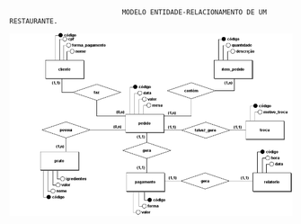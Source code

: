                                 MODELO ENTIDADE-RELACIONAMENTO DE UM RESTAURANTE.


![alt text](https://github.com/danrleydaniel/bd_restaurante/blob/main/docs/bd_restaurante.png)
